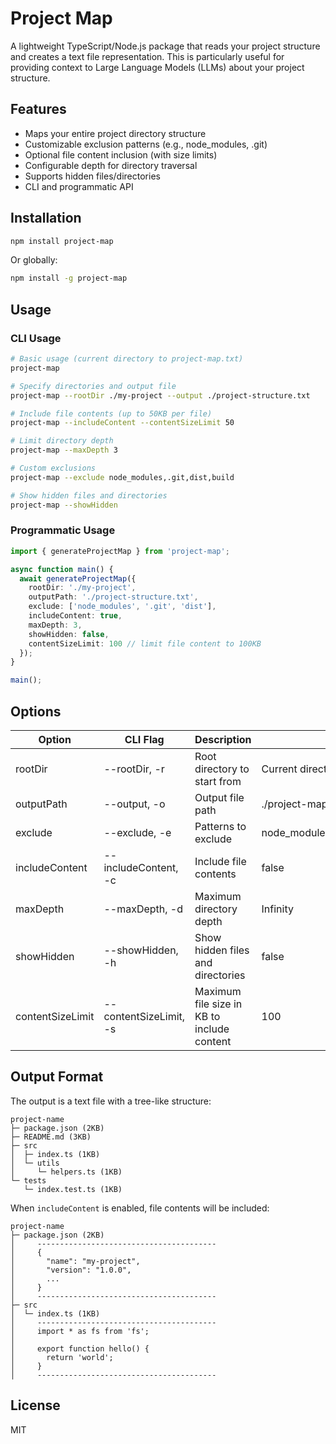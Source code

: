 # Project Map

A lightweight TypeScript/Node.js package that reads your project structure and creates a text file representation. This is particularly useful for providing context to Large Language Models (LLMs) about your project structure.

## Features

- Maps your entire project directory structure
- Customizable exclusion patterns (e.g., node_modules, .git)
- Optional file content inclusion (with size limits)
- Configurable depth for directory traversal
- Supports hidden files/directories
- CLI and programmatic API

## Installation

```bash
npm install project-map
```

Or globally:

```bash
npm install -g project-map
```

## Usage

### CLI Usage

```bash
# Basic usage (current directory to project-map.txt)
project-map

# Specify directories and output file
project-map --rootDir ./my-project --output ./project-structure.txt

# Include file contents (up to 50KB per file)
project-map --includeContent --contentSizeLimit 50

# Limit directory depth
project-map --maxDepth 3

# Custom exclusions
project-map --exclude node_modules,.git,dist,build

# Show hidden files and directories
project-map --showHidden
```

### Programmatic Usage

```typescript
import { generateProjectMap } from 'project-map';

async function main() {
  await generateProjectMap({
    rootDir: './my-project',
    outputPath: './project-structure.txt',
    exclude: ['node_modules', '.git', 'dist'],
    includeContent: true,
    maxDepth: 3,
    showHidden: false,
    contentSizeLimit: 100 // limit file content to 100KB
  });
}

main();
```

## Options

| Option | CLI Flag | Description | Default |
|--------|----------|-------------|---------|
| rootDir | --rootDir, -r | Root directory to start from | Current directory |
| outputPath | --output, -o | Output file path | ./project-map.txt |
| exclude | --exclude, -e | Patterns to exclude | node_modules,.git,dist,build,coverage |
| includeContent | --includeContent, -c | Include file contents | false |
| maxDepth | --maxDepth, -d | Maximum directory depth | Infinity |
| showHidden | --showHidden, -h | Show hidden files and directories | false |
| contentSizeLimit | --contentSizeLimit, -s | Maximum file size in KB to include content | 100 |

## Output Format

The output is a text file with a tree-like structure:

```
project-name
├─ package.json (2KB)
├─ README.md (3KB)
├─ src
│  ├─ index.ts (1KB)
│  └─ utils
│     └─ helpers.ts (1KB)
└─ tests
   └─ index.test.ts (1KB)
```

When `includeContent` is enabled, file contents will be included:

```
project-name
├─ package.json (2KB)
│     ----------------------------------------
│     {
│       "name": "my-project",
│       "version": "1.0.0",
│       ...
│     }
│     ----------------------------------------
├─ src
│  └─ index.ts (1KB)
│     ----------------------------------------
│     import * as fs from 'fs';
│     
│     export function hello() {
│       return 'world';
│     }
│     ----------------------------------------
```

## License

MIT
